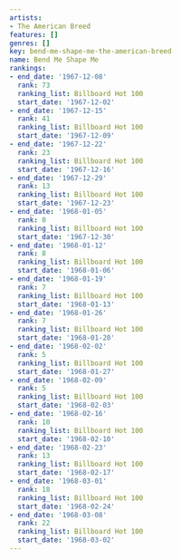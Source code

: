 ```yaml
---
artists:
- The American Breed
features: []
genres: []
key: bend-me-shape-me-the-american-breed
name: Bend Me Shape Me
rankings:
- end_date: '1967-12-08'
  rank: 73
  ranking_list: Billboard Hot 100
  start_date: '1967-12-02'
- end_date: '1967-12-15'
  rank: 41
  ranking_list: Billboard Hot 100
  start_date: '1967-12-09'
- end_date: '1967-12-22'
  rank: 23
  ranking_list: Billboard Hot 100
  start_date: '1967-12-16'
- end_date: '1967-12-29'
  rank: 13
  ranking_list: Billboard Hot 100
  start_date: '1967-12-23'
- end_date: '1968-01-05'
  rank: 8
  ranking_list: Billboard Hot 100
  start_date: '1967-12-30'
- end_date: '1968-01-12'
  rank: 8
  ranking_list: Billboard Hot 100
  start_date: '1968-01-06'
- end_date: '1968-01-19'
  rank: 7
  ranking_list: Billboard Hot 100
  start_date: '1968-01-13'
- end_date: '1968-01-26'
  rank: 7
  ranking_list: Billboard Hot 100
  start_date: '1968-01-20'
- end_date: '1968-02-02'
  rank: 5
  ranking_list: Billboard Hot 100
  start_date: '1968-01-27'
- end_date: '1968-02-09'
  rank: 5
  ranking_list: Billboard Hot 100
  start_date: '1968-02-03'
- end_date: '1968-02-16'
  rank: 10
  ranking_list: Billboard Hot 100
  start_date: '1968-02-10'
- end_date: '1968-02-23'
  rank: 13
  ranking_list: Billboard Hot 100
  start_date: '1968-02-17'
- end_date: '1968-03-01'
  rank: 18
  ranking_list: Billboard Hot 100
  start_date: '1968-02-24'
- end_date: '1968-03-08'
  rank: 22
  ranking_list: Billboard Hot 100
  start_date: '1968-03-02'
---
```



